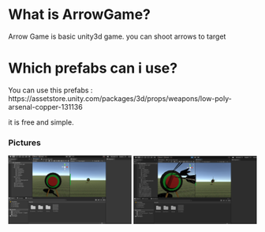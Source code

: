 # What is ArrowGame?

<p> Arrow Game is basic unity3d game. you can shoot arrows to target </p>

# Which prefabs can i use?

<p> You can use this prefabs : https://assetstore.unity.com/packages/3d/props/weapons/low-poly-arsenal-copper-131136 </p>
<p> it is free and simple. </p>

<h3> Pictures </h3>

<p align="left">
  <img src="https://github.com/zozdag/ArrowGame/blob/main/p1.png?raw=true" width="250">
  <img src="https://github.com/zozdag/ArrowGame/blob/main/p2.png?raw=true" width="250">
</p>
